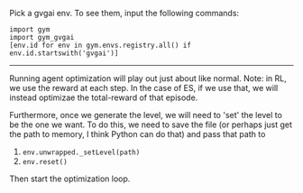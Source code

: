 Pick a gvgai env. To see them, input the following commands:

```
import gym
import gym_gvgai
[env.id for env in gym.envs.registry.all() if env.id.startswith('gvgai')]
```

----

Running agent optimization will play out just about like normal. Note: in RL, we use the reward at each step. In the case of ES, if we use that, we will instead optimizae the total-reward of that episode. 

Furthermore, once we generate the level, we will need to 'set' the level to be the one we want. To do this, we need to save the file (or perhaps just get the path to memory, I think Python can do that) and pass that path to 

1) `env.unwrapped._setLevel(path)`  
2) `env.reset()`

Then start the optimization loop. 
